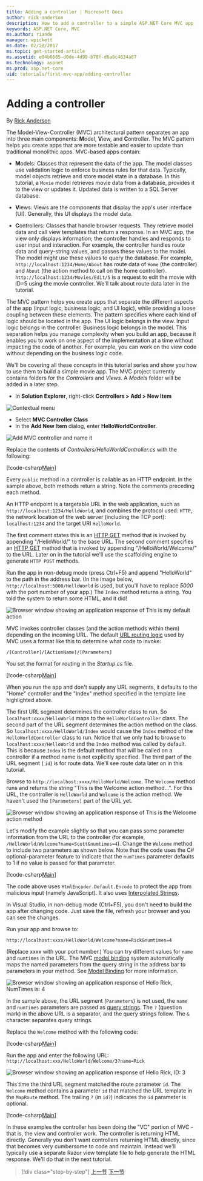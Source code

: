 ```yaml
---
title: Adding a controller | Microsoft Docs
author: rick-anderson 
description: How to add a controller to a simple ASP.NET Core MVC app
keywords: ASP.NET Core, MVC
ms.author: riande
manager: wpickett
ms.date: 02/28/2017
ms.topic: get-started-article
ms.assetid: e04b6665-d0de-4d99-b78f-d6a0c4634a87
ms.technology: aspnet
ms.prod: asp.net-core
uid: tutorials/first-mvc-app/adding-controller
---
```

# Adding a controller

By [Rick Anderson](https://twitter.com/RickAndMSFT)

The Model-View-Controller (MVC) architectural pattern separates an app into three main components: **M**odel, **V**iew, and **C**ontroller. The MVC pattern helps you create apps that are more testable and easier to update than traditional monolithic apps. MVC-based apps contain:

* **M**odels: Classes that represent the data of the app. The model classes use validation logic to enforce business rules for that data. Typically, model objects retrieve and store model state in a database. In this tutorial, a `Movie` model retrieves movie data from a database, provides it to the view or updates it. Updated data is written to a SQL Server database.

* **V**iews: Views are the components that display the app's user interface (UI). Generally, this UI displays the model data.

* **C**ontrollers: Classes that handle browser requests. They retrieve model data and call view templates that return a response. In an MVC app, the view only displays information; the controller handles and responds to user input and interaction. For example, the controller handles route data and query-string values, and passes these values to the model. The model might use these values to query the database. For example, `http://localhost:1234/Home/About` has route data of `Home` (the controller) and `About` (the action method to call on the home controller). `http://localhost:1234/Movies/Edit/5` is a request to edit the movie with ID=5 using the movie controller.  We'll talk about route data later in the tutorial.

The MVC pattern helps you create apps that separate the different aspects of the app (input logic, business logic, and UI logic), while providing a loose coupling between these elements. The pattern specifies where each kind of logic should be located in the app. The UI logic belongs in the view. Input logic belongs in the controller. Business logic belongs in the model. This separation helps you manage complexity when you build an app, because it enables you to work on one aspect of the implementation at a time without impacting the code of another. For example, you can work on the view code without depending on the business logic code.

We'll be covering all these concepts in this tutorial series and show you how to use them to build a simple movie app. The MVC project currently contains folders for the *Controllers* and *Views*. A *Models* folder will be added in a later step.

* In **Solution Explorer**, right-click **Controllers > Add > New Item**

![Contextual menu](adding-controller/_static/add_controller.png)

* Select **MVC Controller Class**
* In the **Add New Item** dialog, enter **HelloWorldController**.

![Add MVC controller and name it](adding-controller/_static/ac.png)

Replace the contents of *Controllers/HelloWorldController.cs* with the following:

[!code-csharp[Main](start-mvc/sample/MvcMovie/Controllers/HelloWorldController.cs?name=snippet_1)]

Every `public` method in a controller is callable as an HTTP endpoint. In the sample above, both methods return a string.  Note the comments preceding each method.

An HTTP endpoint is a targetable URL in the web application, such as `http://localhost:1234/HelloWorld`, and combines the protocol used: `HTTP`, the network location of the web server (including the TCP port): `localhost:1234` and the target URI `HelloWorld`.

The first comment states this is an [HTTP GET](http://www.w3schools.com/tags/ref_httpmethods.asp) method that is invoked by appending "/HelloWorld/" to the base URL. The second comment specifies an [HTTP GET](http://www.w3.org/Protocols/rfc2616/rfc2616-sec9.html) method that is invoked by appending "/HelloWorld/Welcome/" to the URL. Later on in the tutorial we'll use the scaffolding engine to generate `HTTP POST` methods.

Run the app in non-debug mode (press Ctrl+F5) and append "HelloWorld" to the path in the address bar. (In the image below, `http://localhost:5000/HelloWorld` is used, but you'll have to replace *5000* with the port number of your app.) The `Index` method returns a string. You told the system to return some HTML, and it did!

![Browser window showing an application response of This is my default action](adding-controller/_static/hell1.png)

MVC invokes controller classes (and the action methods within them) depending on the incoming URL. The default [URL routing logic](../../mvc/controllers/routing.md) used by MVC uses a format like this to determine what code to invoke:

`/[Controller]/[ActionName]/[Parameters]`

You set the format for routing in the *Startup.cs* file.

[!code-csharp[Main](start-mvc/sample/MvcMovie/Startup.cs?name=snippet_1&highlight=5)]

When you run the app and don't supply any URL segments, it defaults to the "Home" controller and the "Index" method specified in the template line highlighted above.

The first URL segment determines the controller class to run. So `localhost:xxxx/HelloWorld` maps to the `HelloWorldController` class. The second part of the URL segment determines the action method on the class. So `localhost:xxxx/HelloWorld/Index` would cause the `Index` method of the `HelloWorldController` class to run. Notice that we only had to browse to `localhost:xxxx/HelloWorld` and the `Index` method was called by default. This is because `Index` is the default method that will be called on a controller if a method name is not explicitly specified. The third part of the URL segment ( `id`) is for route data. We'll see route data later on in this tutorial.

Browse to `http://localhost:xxxx/HelloWorld/Welcome`. The `Welcome` method runs and returns the string "This is the Welcome action method...". For this URL, the controller is `HelloWorld` and `Welcome` is the action method. We haven't used the `[Parameters]` part of the URL yet.

![Browser window showing an application response of This is the Welcome action method](adding-controller/_static/welcome.png)

Let's modify the example slightly so that you can pass some parameter information  from the URL to the controller (for example, `/HelloWorld/Welcome?name=Scott&numtimes=4`).  Change the `Welcome` method  to include two parameters as shown below. Note that the code uses the C# optional-parameter feature to indicate that the `numTimes` parameter defaults to 1 if no value is passed for that parameter.

[!code-csharp[Main](start-mvc/sample/MvcMovie/Controllers/HelloWorldController.cs?name=snippet_2)]

The code above uses `HtmlEncoder.Default.Encode` to protect the app from malicious input (namely JavaScript). It also uses [Interpolated Strings](https://docs.microsoft.com/dotnet/articles/csharp/language-reference/keywords/interpolated-strings).

In Visual Studio, in non-debug mode (Ctrl+F5), you don't need to build the app after changing  code. Just save the file, refresh your browser and you can see the changes.

Run your app and browse to:

   `http://localhost:xxxx/HelloWorld/Welcome?name=Rick&numtimes=4`

(Replace xxxx with your port number.) You can try different values for `name` and `numtimes` in  the URL. The MVC [model binding](../../mvc/models/model-binding.md) system automatically maps the named parameters from  the query string in the address bar to parameters in your method. See [Model Binding](../../mvc/models/model-binding.md) for more information.

![Browser window showing an application response of Hello Rick, NumTimes is: 4](adding-controller/_static/rick4.png)

In the sample above, the URL segment (`Parameters`) is not used, the `name` and `numTimes` parameters are passed as [query strings](http://en.wikipedia.org/wiki/Query_string). The `?` (question mark) in the above URL is a separator, and the query strings follow. The `&` character separates query strings.

Replace the `Welcome` method with the following code:

[!code-csharp[Main](start-mvc/sample/MvcMovie/Controllers/HelloWorldController.cs?name=snippet_3)]

Run the app and enter the following URL:  `http://localhost:xxx/HelloWorld/Welcome/3?name=Rick`

![Browser window showing an application response of Hello Rick, ID: 3](adding-controller/_static/rick_routedata.png)

This time the third URL segment  matched the route parameter `id`. The `Welcome`  method contains a parameter  `id` that matched the URL template in the `MapRoute` method. The trailing `?`  (in `id?`) indicates the `id` parameter is optional.

[!code-csharp[Main](start-mvc/sample/MvcMovie/Startup.cs?name=snippet_1&highlight=5)]

In these examples the controller has been doing the "VC" portion  of MVC - that is, the view and controller work. The controller is returning HTML  directly. Generally you don't want controllers returning HTML directly, since  that becomes very cumbersome to code and maintain. Instead we'll typically use a separate Razor view template file to help generate the HTML response. We'll do that in the next tutorial.

>[!div class="step-by-step"]
[上一节](start-mvc.md)
[下一节](adding-view.md)  
